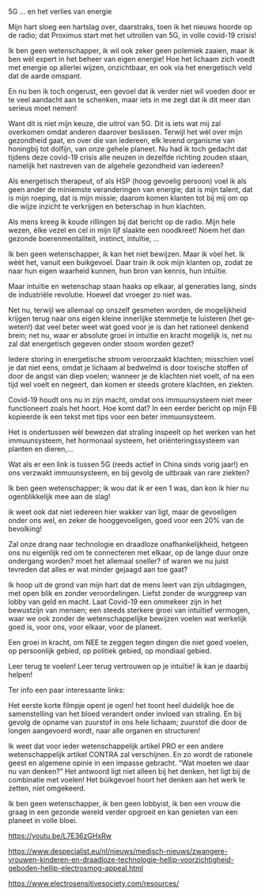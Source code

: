 


5G … en het verlies van energie

Mijn hart sloeg een hartslag over, daarstraks, toen ik het nieuws hoorde op de radio; dat Proximus start met het uitrollen van 5G, in volle covid-19 crisis!

Ik ben geen wetenschapper, ik wil ook zeker geen polemiek zaaien, maar ik ben wèl expert in het beheer van eigen energie! Hoe het lichaam zich voedt met energie op allerlei wijzen, onzichtbaar, en ook via het energetisch veld dat de aarde omspant. 

En nu ben ik toch ongerust, een gevoel dat ik verder niet wil voeden door er te veel aandacht aan te schenken, maar iets in me zegt dat ik dit meer dan serieus moet nemen!

Want dit is niet míjn keuze, die uitrol van 5G. Dit is iets wat mij zal overkomen omdat anderen daarover beslissen. Terwijl het wèl over míjn gezondheid gaat, en over die van iedereen, elk levend organisme van honingbij tot dolfijn, van onze gehele planeet.
Nu had ik toch gedacht dat tijdens deze covid-19 crisis alle neuzen in dezelfde richting zouden staan, namelijk het nastreven van de algehele gezondheid van iedereen?

Als energetisch therapeut, of als HSP (hoog gevoelig persoon) voel ik als geen ander de miniemste veranderingen van energie; dat is mijn talent, dat is mijn roeping, dat is mijn missie; daarom komen klanten tot bij mij om op die wijze inzicht te verkrijgen en beterschap in hun klachten.

Als mens kreeg ik koude rillingen bij dat bericht op de radio. Mijn hele wezen, èlke vezel en cel in mijn lijf slaakte een noodkreet! Noem het dan gezonde boerenmentaliteit, instinct, intuïtie, …

Ik ben geen wetenschapper, ik kan het niet bewijzen. Maar ik vòel het. Ik wèèt het, vanuit een buikgevoel. Daar train ik ook mijn klanten op, zodat ze naar hun eigen waarheid kunnen, hun bron van kennis, hun intuïtie.

Maar intuïtie en wetenschap staan haaks op elkaar, al generaties lang, sinds de industriële revolutie. Hoewel dat vroeger zo niet was. 

Net nu, terwijl we allemaal op onszelf gesmeten worden, de mogelijkheid krijgen terug naar ons eigen kleine innerlijke stemmetje te luisteren (het ge-weten!) dat veel beter weet wat goed voor je is dan het rationeel denkend brein; net nu, waar er absolute groei in intuïtie en kracht mogelijk is, net nu zal dat energetisch gegeven onder stoom worden gezet?

Iedere storing in energetische stroom veroorzaakt klachten; misschien voel je dat niet eens, omdat je lichaam al bedwelmd is door toxische stoffen of door de angst van diep voelen; wanneer je de klachten niet voelt, of na een tijd wel voelt en negeert, dan komen er steeds grotere klachten, en ziekten. 

Covid-19 houdt ons nu in zijn macht, omdat ons immuunsysteem niet meer functioneert zoals het hoort. Hoe komt dat? In een eerder bericht op mijn FB kopieerde ik een tekst met tips voor een beter immuunsysteem. 

Het is ondertussen wèl bewezen dat straling inspeelt op het werken van het immuunsysteem, het hormonaal systeem, het oriënteringssysteem van planten en dieren,…

Wat als er een link is tussen 5G (reeds actief in China sinds vorig jaar!) en ons verzwakt immuunsysteem, en bij gevolg de uitbraak van rare ziekten?

Ik ben geen wetenschapper; ik wou dat ik er een 1 was, dan kon ik hier nu ogenblikkelijk mee aan de slag! 

ik weet ook dat niet iedereen hier wakker van ligt, maar de gevoeligen onder ons wel, en zeker de hooggevoeligen, goed voor een 20% van de bevolking! 

Zal onze drang naar technologie en draadloze onafhankelijkheid, hetgeen ons nu eigenlijk red om te connecteren met elkaar, op de lange duur onze ondergang worden? moet het allemaal sneller? of waren we nu juist tevreden dat alles er wat minder gejaagd aan toe gaat? 

Ik hoop uit de grond van mijn hart dat de mens leert van zijn uitdagingen, met open blik en zonder veroordelingen. Liefst zonder de wurggreep van lobby van geld en macht. Laat Covid-19 een ommekeer zijn in het bewustzijn van mensen; een steeds sterkere groei van intuïtief vermogen, waar we ook zonder de wetenschappelijke bewijzen voelen wat werkelijk goed is, voor ons, voor elkaar, voor de planeet. 

Een groei in kracht, om NEE te zeggen tegen dingen die niet goed voelen, op persoonlijk gebied, op politiek gebied, op mondiaal gebied.

Leer terug te voelen! Leer terug vertrouwen op je intuïtie! ik kan je daarbij helpen!


Ter info een paar interessante links: 

Het eerste korte filmpje opent je ogen! het toont heel duidelijk hoe de samenstelling van het bloed verandert onder invloed van straling. En bij gevolg de opname van zuurstof in ons hele lichaam; zuurstof die door de longen aangevoerd wordt, naar alle organen en structuren! 

Ik weet dat voor ieder wetenschappelijk artikel PRO er een andere wetenschappelijk artikel CONTRA zal verschijnen. En zo wordt de rationele geest en algemene opinie in een impasse gebracht. “Wat moeten we daar nu van denken?” 
Het antwoord ligt niet alleen bij het denken, het ligt bij de combinatie met voelen! Het bùikgevoel hoort het denken aan het werk te zetten, níet omgekeerd. 

Ik ben geen wetenschapper, ik ben geen lobbyist, ik ben een vrouw die graag in een gezonde wereld verder opgroeit en kan genieten van een planeet in volle bloei. 



https://youtu.be/L7E36zGHxRw

https://www.despecialist.eu/nl/nieuws/medisch-nieuws/zwangere-vrouwen-kinderen-en-draadloze-technologie-hellip-voorzichtigheid-geboden-hellip-electrosmog-appeal.html

https://www.electrosensitivesociety.com/resources/
